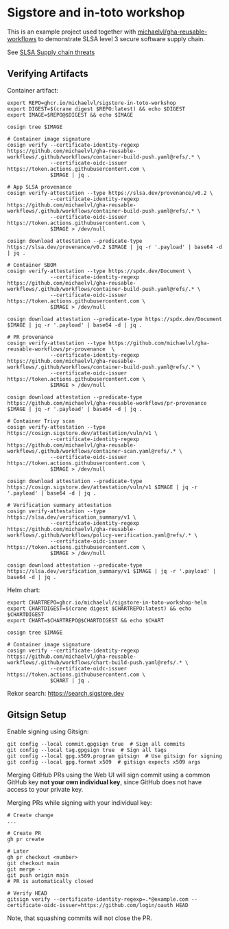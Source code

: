 # Sigstore and in-toto workshop

This is an example project used together with
[michaelvl/gha-reusable-workflows](https://github.com/michaelvl/gha-reusable-workflows)
to demonstrate SLSA level 3 secure software supply chain.

See [SLSA Supply chain threats](https://slsa.dev/spec/v1.0/threats-overview)

## Verifying Artifacts

Container artifact:

```
export REPO=ghcr.io/michaelvl/sigstore-in-toto-workshop
export DIGEST=$(crane digest $REPO:latest) && echo $DIGEST
export IMAGE=$REPO@$DIGEST && echo $IMAGE

cosign tree $IMAGE

# Container image signature
cosign verify --certificate-identity-regexp https://github.com/michaelvl/gha-reusable-workflows/.github/workflows/container-build-push.yaml@refs/.* \
              --certificate-oidc-issuer https://token.actions.githubusercontent.com \
			  $IMAGE | jq .

# App SLSA provenance
cosign verify-attestation --type https://slsa.dev/provenance/v0.2 \
              --certificate-identity-regexp https://github.com/michaelvl/gha-reusable-workflows/.github/workflows/container-build-push.yaml@refs/.* \
              --certificate-oidc-issuer https://token.actions.githubusercontent.com \
              $IMAGE > /dev/null

cosign download attestation --predicate-type https://slsa.dev/provenance/v0.2 $IMAGE | jq -r '.payload' | base64 -d | jq .

# Container SBOM
cosign verify-attestation --type https://spdx.dev/Document \
              --certificate-identity-regexp https://github.com/michaelvl/gha-reusable-workflows/.github/workflows/container-build-push.yaml@refs/.* \
              --certificate-oidc-issuer https://token.actions.githubusercontent.com \
              $IMAGE > /dev/null

cosign download attestation --predicate-type https://spdx.dev/Document $IMAGE | jq -r '.payload' | base64 -d | jq .

# PR provenance
cosign verify-attestation --type https://github.com/michaelvl/gha-reusable-workflows/pr-provenance  \
              --certificate-identity-regexp https://github.com/michaelvl/gha-reusable-workflows/.github/workflows/container-build-push.yaml@refs/.* \
              --certificate-oidc-issuer https://token.actions.githubusercontent.com \
              $IMAGE > /dev/null

cosign download attestation --predicate-type https://github.com/michaelvl/gha-reusable-workflows/pr-provenance $IMAGE | jq -r '.payload' | base64 -d | jq .

# Container Trivy scan
cosign verify-attestation --type https://cosign.sigstore.dev/attestation/vuln/v1 \
              --certificate-identity-regexp https://github.com/michaelvl/gha-reusable-workflows/.github/workflows/container-scan.yaml@refs/.* \
              --certificate-oidc-issuer https://token.actions.githubusercontent.com \
              $IMAGE > /dev/null

cosign download attestation --predicate-type https://cosign.sigstore.dev/attestation/vuln/v1 $IMAGE | jq -r '.payload' | base64 -d | jq .

# Verification summary attestation
cosign verify-attestation --type https://slsa.dev/verification_summary/v1 \
              --certificate-identity-regexp https://github.com/michaelvl/gha-reusable-workflows/.github/workflows/policy-verification.yaml@refs/.* \
              --certificate-oidc-issuer https://token.actions.githubusercontent.com \
              $IMAGE > /dev/null

cosign download attestation --predicate-type https://slsa.dev/verification_summary/v1 $IMAGE | jq -r '.payload' | base64 -d | jq .
```

Helm chart:

```
export CHARTREPO=ghcr.io/michaelvl/sigstore-in-toto-workshop-helm
export CHARTDIGEST=$(crane digest $CHARTREPO:latest) && echo $CHARTDIGEST
export CHART=$CHARTREPO@$CHARTDIGEST && echo $CHART

cosign tree $IMAGE

# Container image signature
cosign verify --certificate-identity-regexp https://github.com/michaelvl/gha-reusable-workflows/.github/workflows/chart-build-push.yaml@refs/.* \
              --certificate-oidc-issuer https://token.actions.githubusercontent.com \
			  $CHART | jq .
```

Rekor search: https://search.sigstore.dev

## Gitsign Setup

Enable signing using Gitsign:

```
git config --local commit.gpgsign true  # Sign all commits
git config --local tag.gpgsign true  # Sign all tags
git config --local gpg.x509.program gitsign  # Use gitsign for signing
git config --local gpg.format x509  # gitsign expects x509 args
```

Merging GitHub PRs using the Web UI will sign commit using a common
GitHub key **not your own individual key**, since GitHub does not have
access to your private key.

Merging PRs while signing with your individual key:

```
# Create change
...

# Create PR
gh pr create

# Later
gh pr checkout <number>
git checkout main
git merge -
git push origin main
# PR is automatically closed

# Verify HEAD
gitsign verify --certificate-identity-regexp=.*@example.com --certificate-oidc-issuer=https://github.com/login/oauth HEAD
```

Note, that squashing commits will not close the PR.
